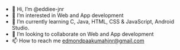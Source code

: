 - 👋 Hi, I’m @eddiee-jnr
- 👀 I’m interested in Web and App development
- 🌱 I’m currently learning C, Java, HTML, CSS & JavaScript, Android Studio.
- 💞️ I’m looking to collaborate on Web and App development
- 📫 How to reach me edmondpaakumahjnr@gmail.com

<!---
eddie-dotcom/eddie-dotcom is a ✨ special ✨ repository because its `README.md` (this file) appears on your GitHub profile.
You can click the Preview link to take a look at your changes.
--->
